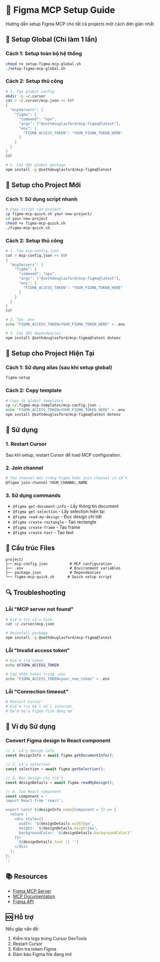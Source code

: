 # 🎨 Figma MCP Setup Guide

Hướng dẫn setup Figma MCP cho tất cả projects một cách đơn giản nhất.

## 🚀 Setup Global (Chỉ làm 1 lần)

### Cách 1: Setup toàn bộ hệ thống
```bash
chmod +x setup-figma-mcp-global.sh
./setup-figma-mcp-global.sh
```

### Cách 2: Setup thủ công
```bash
# 1. Tạo global config
mkdir -p ~/.cursor
cat > ~/.cursor/mcp.json << EOF
{
  "mcpServers": {
    "figma": {
      "command": "npx",
      "args": ["@sethdouglasford/mcp-figma@latest"],
      "env": {
        "FIGMA_ACCESS_TOKEN": "YOUR_FIGMA_TOKEN_HERE"
      }
    }
  }
}
EOF

# 2. Cài đặt global package
npm install -g @sethdouglasford/mcp-figma@latest
```

## 🔗 Setup cho Project Mới

### Cách 1: Sử dụng script nhanh
```bash
# Copy script vào project
cp figma-mcp-quick.sh your-new-project/
cd your-new-project
chmod +x figma-mcp-quick.sh
./figma-mcp-quick.sh
```

### Cách 2: Setup thủ công
```bash
# 1. Tạo mcp-config.json
cat > mcp-config.json << EOF
{
  "mcpServers": {
    "figma": {
      "command": "npx",
      "args": ["@sethdouglasford/mcp-figma@latest"],
      "env": {
        "FIGMA_ACCESS_TOKEN": "YOUR_FIGMA_TOKEN_HERE"
      }
    }
  }
}
EOF

# 2. Tạo .env
echo "FIGMA_ACCESS_TOKEN=YOUR_FIGMA_TOKEN_HERE" > .env

# 3. Cài đặt dependencies
npm install @sethdouglasford/mcp-figma@latest dotenv
```

## 🔧 Setup cho Project Hiện Tại

### Cách 1: Sử dụng alias (sau khi setup global)
```bash
figma-setup
```

### Cách 2: Copy template
```bash
# Copy từ global templates
cp ~/.figma-mcp-templates/mcp-config.json .
echo "FIGMA_ACCESS_TOKEN=YOUR_FIGMA_TOKEN_HERE" > .env
npm install @sethdouglasford/mcp-figma@latest dotenv
```

## 🎯 Sử dụng

### 1. Restart Cursor
Sau khi setup, restart Cursor để load MCP configuration.

### 2. Join channel
```bash
# Tạo channel mới trong Figma hoặc join channel có sẵn
@figma join-channel YOUR_CHANNEL_NAME
```

### 3. Sử dụng commands
- `@figma get-document-info` - Lấy thông tin document
- `@figma get-selection` - Lấy selection hiện tại
- `@figma read-my-design` - Đọc design chi tiết
- `@figma create-rectangle` - Tạo rectangle
- `@figma create-frame` - Tạo frame
- `@figma create-text` - Tạo text

## 📁 Cấu trúc Files

```
project/
├── mcp-config.json          # MCP configuration
├── .env                     # Environment variables
├── package.json             # Dependencies
└── figma-mcp-quick.sh      # Quick setup script
```

## 🔍 Troubleshooting

### Lỗi "MCP server not found"
```bash
# Kiểm tra cấu hình
cat ~/.cursor/mcp.json

# Reinstall package
npm install -g @sethdouglasford/mcp-figma@latest
```

### Lỗi "Invalid access token"
```bash
# Kiểm tra token
echo $FIGMA_ACCESS_TOKEN

# Cập nhật token trong .env
echo "FIGMA_ACCESS_TOKEN=your_new_token" > .env
```

### Lỗi "Connection timeout"
```bash
# Restart Cursor
# Kiểm tra kết nối internet
# Đảm bảo Figma file đang mở
```

## 🎨 Ví dụ Sử dụng

### Convert Figma design to React component
```typescript
// 1. Lấy design info
const designInfo = await figma.getDocumentInfo();

// 2. Lấy selection
const selection = await figma.getSelection();

// 3. Đọc design chi tiết
const designDetails = await figma.readMyDesign();

// 4. Tạo React component
const component = `
import React from 'react';

export const ${designInfo.name}Component = () => {
  return (
    <div style={{
      width: '${designDetails.width}px',
      height: '${designDetails.height}px',
      backgroundColor: '${designDetails.backgroundColor}'
    }}>
      ${designDetails.text || ''}
    </div>
  );
};
`;
```

## 📚 Resources

- [Figma MCP Server](https://npm.im/@sethdouglasford/mcp-figma)
- [MCP Documentation](https://modelcontextprotocol.io/)
- [Figma API](https://www.figma.com/developers/api)

## 🆘 Hỗ trợ

Nếu gặp vấn đề:
1. Kiểm tra logs trong Cursor DevTools
2. Restart Cursor
3. Kiểm tra token Figma
4. Đảm bảo Figma file đang mở 